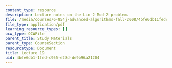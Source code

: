 ```yaml
---
content_type: resource
description: Lecture notes on the Lin-2-Mod-2 problem.
file: /media/courses/6-854j-advanced-algorithms-fall-2008/4bfe6db11fedc955e28dde9b96a21204_lect11_26.pdf
file_type: application/pdf
learning_resource_types: []
ocw_type: OCWFile
parent_title: Study Materials
parent_type: CourseSection
resourcetype: Document
title: Lecture 19
uid: 4bfe6db1-1fed-c955-e28d-de9b96a21204
---
```

